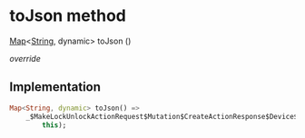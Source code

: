 


# toJson method








[Map](https://api.flutter.dev/flutter/dart-core/Map-class.html)&lt;[String](https://api.flutter.dev/flutter/dart-core/String-class.html), dynamic> toJson
()

_override_






## Implementation

```dart
Map<String, dynamic> toJson() =>
    _$MakeLockUnlockActionRequest$Mutation$CreateActionResponse$Device$DeviceTrait$LockUnlockDeviceTrait$LockUnlockStateToJson(
        this);
```







